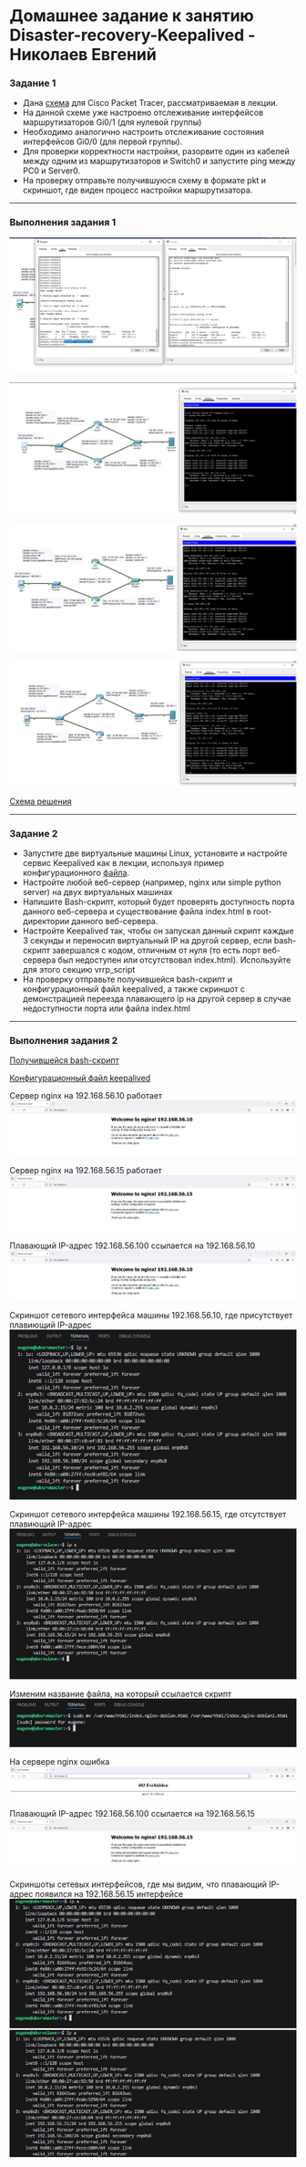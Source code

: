 # Домашнее задание к занятию Disaster-recovery-Keepalived - Николаев Евгений
### Задание 1
- Дана [схема](1/hsrp_advanced.pkt) для Cisco Packet Tracer, рассматриваемая в лекции.
- На данной схеме уже настроено отслеживание интерфейсов маршрутизаторов Gi0/1 (для нулевой группы)
- Необходимо аналогично настроить отслеживание состояния интерфейсов Gi0/0 (для первой группы).
- Для проверки корректности настройки, разорвите один из кабелей между одним из маршрутизаторов и Switch0 и запустите ping между PC0 и Server0.
- На проверку отправьте получившуюся схему в формате pkt и скриншот, где виден процесс настройки маршрутизатора.

------

### Выполнения задания 1

![Image alt](img/config.jpg)

![Image alt](img/ping1.jpg)

![Image alt](img/ping2.jpg)

![Image alt](img/ping3.jpg)

[Схема решения](file/hsrp_advanced_my.pkt)

------

### Задание 2
- Запустите две виртуальные машины Linux, установите и настройте сервис Keepalived как в лекции, используя пример конфигурационного [файла](1/keepalived-simple.conf).
- Настройте любой веб-сервер (например, nginx или simple python server) на двух виртуальных машинах
- Напишите Bash-скрипт, который будет проверять доступность порта данного веб-сервера и существование файла index.html в root-директории данного веб-сервера.
- Настройте Keepalived так, чтобы он запускал данный скрипт каждые 3 секунды и переносил виртуальный IP на другой сервер, если bash-скрипт завершался с кодом, отличным от нуля (то есть порт веб-сервера был недоступен или отсутствовал index.html). Используйте для этого секцию vrrp_script
- На проверку отправьте получившейся bash-скрипт и конфигурационный файл keepalived, а также скриншот с демонстрацией переезда плавающего ip на другой сервер в случае недоступности порта или файла index.html

------

### Выполнения задания 2

[Получившейся bash-скрипт](file/check.sh)

[Конфигурационный файл keepalived](file/keepalived.conf)

Сервер nginx на 192.168.56.10 работает
![Сервер nginx на 192.168.56.10 работает](img/Screenshot_1.jpg)

Сервер nginx на 192.168.56.15 работает
![Сервер nginx на 192.168.56.15 работает](img/Screenshot_2.jpg)

Плавающий IP-адрес 192.168.56.100 ссылается на 192.168.56.10
![Плавающий IP-адрес ссылается на 192.168.56.10](img/Screenshot_3.jpg)

Скриншот сетевого интерфейса машины 192.168.56.10, где присутствует плавиющий IP-адрес
![Image alt](img/Screenshot_4.jpg)

Скриншот сетевого интерфейса машины 192.168.56.15, где отсутствует плавиющий IP-адрес
![Image alt](img/Screenshot_5.jpg)

Изменим название файла, на который ссылается скрипт 
![Image alt](img/Screenshot_6.jpg)

На сервере nginx ошибка
![Image alt](img/Screenshot_7.jpg)

Плавающий IP-адрес 192.168.56.100 ссылается на 192.168.56.15
![Image alt](img/Screenshot_8.jpg)

Скриншоты сетевых интерфейсов, где мы видим, что плавающий IP-адрес появился на 192.168.56.15 интерфейсе
![Image alt](img/Screenshot_9.jpg)
![Image alt](img/Screenshot_10.jpg)
